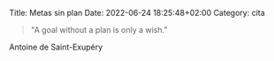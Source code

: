 Title: Metas sin plan
Date: 2022-06-24 18:25:48+02:00
Category: cita

> "A goal without a plan is only a wish." 

Antoine de Saint-Exupéry



